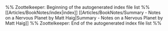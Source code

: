 %% Zoottelkeeper: Beginning of the autogenerated index file list  %%
 [[Articles/BookNotes/index|index]]
 [[Articles/BookNotes/Summary - Notes on a Nervous Planet by Matt Haig|Summary - Notes on a Nervous Planet by Matt Haig]]
%% Zoottelkeeper: End of the autogenerated index file list  %%
